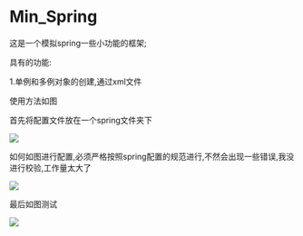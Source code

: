 # Min_Spring
这是一个模拟spring一些小功能的框架;

具有的功能:

1.单例和多例对象的创建,通过xml文件

使用方法如图

首先将配置文件放在一个spring文件夹下

![](https://github.com/tomsajkdhsakjd/Min_Spring/blob/master/imgs/20190309160358.png)

如何如图进行配置,必须严格按照spring配置的规范进行,不然会出现一些错误,我没进行校验,工作量太大了

![](https://github.com/tomsajkdhsakjd/Min_Spring/blob/master/imgs/20190309160436.png)

最后如图测试

![](https://github.com/tomsajkdhsakjd/Min_Spring/blob/master/imgs/20190309160525.png)


